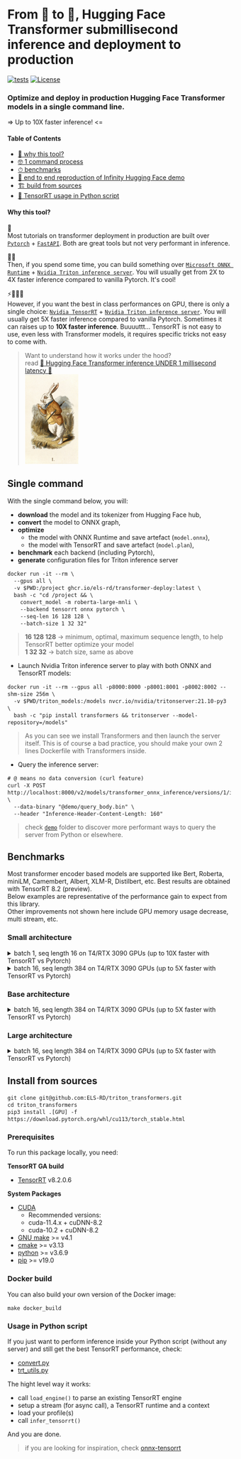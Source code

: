 # From 🤗 to 🤯, Hugging Face Transformer submillisecond inference️ and deployment to production

[![tests](https://github.com/ELS-RD/transformer-deploy/actions/workflows/python-app.yml/badge.svg)](https://github.com/ELS-RD/transformer-deploy/actions/workflows/python-app.yml) [![License](https://img.shields.io/badge/License-Apache_2.0-blue.svg)](./LICENCE)

### Optimize and deploy in **production** Hugging Face Transformer models in a single command line.  

=> Up to 10X faster inference! <=

#### Table of Contents

* [🤔 why this tool?](#why-this-tool)
* [🤓 1 command process](#single-command)
* [⏱ benchmarks](#benchmarks)
* [🤗 end to end reproduction of Infinity Hugging Face demo](./demo/README.md) 
* [🏗️ build from sources](#install-from-sources)
* [🐍 TensorRT usage in Python script](#usage-in-python-script)

#### Why this tool?

🐢  
Most tutorials on transformer deployment in production are built over [`Pytorch`](https://pytorch.org/) + [`FastAPI`](https://fastapi.tiangolo.com/).
Both are great tools but not very performant in inference.  

️🏃💨  
Then, if you spend some time, you can build something over [`Microsoft ONNX Runtime`](https://github.com/microsoft/onnxruntime/) + [`Nvidia Triton inference server`](https://github.com/triton-inference-server/server).
You will usually get from 2X to 4X faster inference compared to vanilla Pytorch. It's cool!  

⚡️🏃💨💨  
However, if you want the best in class performances on GPU, there is only a single choice: [`Nvidia TensorRT`](https://github.com/NVIDIA/TensorRT/)  + [`Nvidia Triton inference server`](https://github.com/triton-inference-server/server).
You will usually get 5X faster inference compared to vanilla Pytorch. 
Sometimes it can raises up to **10X faster inference**.
Buuuuttt... TensorRT is not easy to use, even less with Transformer models, it requires specific tricks not easy to come with.  


> Want to understand how it works under the hood?  
> read [📕 Hugging Face Transformer inference UNDER 1 millisecond latency 📖](https://towardsdatascience.com/hugging-face-transformer-inference-under-1-millisecond-latency-e1be0057a51c?source=friends_link&sk=cd880e05c501c7880f2b9454830b8915)  
> <img src="resources/rabbit.jpg" width="120">

## Single command

With the single command below, you will:

* **download** the model and its tokenizer from Hugging Face hub, 
* **convert** the model to ONNX graph,
* **optimize** 
  * the model with ONNX Runtime and save artefact (`model.onnx`),
  * the model with TensorRT and save artefact (`model.plan`),
* **benchmark** each backend (including Pytorch),
* **generate** configuration files for Triton inference server

```shell
docker run -it --rm \
  --gpus all \
  -v $PWD:/project ghcr.io/els-rd/transformer-deploy:latest \
  bash -c "cd /project && \
    convert_model -m roberta-large-mnli \
    --backend tensorrt onnx pytorch \
    --seq-len 16 128 128 \
    --batch-size 1 32 32"
```

> **16 128 128** -> minimum, optimal, maximum sequence length, to help TensorRT better optimize your model  
> **1 32 32** -> batch size, same as above

* Launch Nvidia Triton inference server to play with both ONNX and TensorRT models:

```shell
docker run -it --rm --gpus all -p8000:8000 -p8001:8001 -p8002:8002 --shm-size 256m \
  -v $PWD/triton_models:/models nvcr.io/nvidia/tritonserver:21.10-py3 \
  bash -c "pip install transformers && tritonserver --model-repository=/models"
```

> As you can see we install Transformers and then launch the server itself. This is of course a bad practice, you should make your own 2 lines Dockerfile with Transformers inside.

* Query the inference server:

```shell
# @ means no data conversion (curl feature)
curl -X POST  http://localhost:8000/v2/models/transformer_onnx_inference/versions/1/infer \
  --data-binary "@demo/query_body.bin" \
  --header "Inference-Header-Content-Length: 160"
```

> check [`demo`](./demo) folder to discover more performant ways to query the server from Python or elsewhere.

## Benchmarks

Most transformer encoder based models are supported like Bert, Roberta, miniLM, Camembert, Albert, XLM-R, Distilbert, etc.
Best results are obtained with TensorRT 8.2 (preview).  
Below examples are representative of the performance gain to expect from this library.  
Other improvements not shown here include GPU memory usage decrease, multi stream, etc.

### Small architecture

<details><summary>batch 1, seq length 16 on T4/RTX 3090 GPUs (up to 10X faster with TensorRT vs Pytorch)</summary>

command:

```shell
convert_model -m philschmid/MiniLM-L6-H384-uncased-sst2 --backend tensorrt onnx pytorch --seq-len 16 16 16 --batch-size 1 1 1
```

#### GPU Nvidia T4

```log
Inference done on Tesla T4
latencies:
[TensorRT (FP16)] mean=0.65ms, sd=0.11ms, min=0.57ms, max=0.96ms, median=0.59ms, 95p=0.93ms, 99p=0.94ms
[ONNX Runtime (vanilla)] mean=1.31ms, sd=0.05ms, min=1.27ms, max=1.48ms, median=1.30ms, 95p=1.44ms, 99p=1.45ms
[ONNX Runtime (optimized)] mean=0.71ms, sd=0.01ms, min=0.69ms, max=0.74ms, median=0.70ms, 95p=0.73ms, 99p=0.74ms
[Pytorch (FP32)] mean=5.01ms, sd=0.06ms, min=4.94ms, max=6.72ms, median=5.01ms, 95p=5.07ms, 99p=5.13ms
[Pytorch (FP16)] mean=5.44ms, sd=0.07ms, min=5.36ms, max=6.80ms, median=5.43ms, 95p=5.49ms, 99p=5.55ms
```

#### GPU Nvidia RTX 3090

```log
Inference done on NVIDIA GeForce RTX 3090
latencies:
[TensorRT (FP16)] mean=0.45ms, sd=0.05ms, min=0.41ms, max=0.78ms, median=0.45ms, 95p=0.55ms, 99p=0.73ms
[ONNX Runtime (vanilla)] mean=1.32ms, sd=0.11ms, min=1.24ms, max=2.36ms, median=1.30ms, 95p=1.50ms, 99p=1.74ms
[ONNX Runtime (optimized)] mean=0.84ms, sd=0.11ms, min=0.76ms, max=2.03ms, median=0.81ms, 95p=1.10ms, 99p=1.25ms
[Pytorch (FP32)] mean=4.68ms, sd=0.28ms, min=4.38ms, max=7.83ms, median=4.65ms, 95p=4.97ms, 99p=6.16ms
[Pytorch (FP16)] mean=5.25ms, sd=0.60ms, min=4.83ms, max=8.54ms, median=5.03ms, 95p=6.54ms, 99p=7.77ms
```

</details>

<details><summary>batch 16, seq length 384 on T4/RTX 3090 GPUs (up to 5X faster with TensorRT vs Pytorch)</summary>

command:

```shell
convert_model -m philschmid/MiniLM-L6-H384-uncased-sst2 --backend tensorrt onnx pytorch --seq-len 384 384 384 --batch-size 16 16 16
```

#### GPU Nvidia T4

```log
Inference done on Tesla T4
latencies:
[TensorRT (FP16)] mean=16.38ms, sd=0.30ms, min=15.45ms, max=17.42ms, median=16.42ms, 95p=16.83ms, 99p=17.09ms
[ONNX Runtime (vanilla)] mean=65.12ms, sd=1.53ms, min=61.74ms, max=68.51ms, median=65.21ms, 95p=67.46ms, 99p=67.90ms
[ONNX Runtime (optimized)] mean=26.75ms, sd=0.30ms, min=25.96ms, max=27.71ms, median=26.73ms, 95p=27.23ms, 99p=27.52ms
[Pytorch (FP32)] mean=82.22ms, sd=1.02ms, min=78.83ms, max=85.02ms, median=82.28ms, 95p=83.80ms, 99p=84.43ms
[Pytorch (FP16)] mean=46.29ms, sd=0.41ms, min=45.23ms, max=47.56ms, median=46.30ms, 95p=46.98ms, 99p=47.37ms
```

#### GPU Nvidia RTX 3090

```log
Inference done on NVIDIA GeForce RTX 3090
latencies:
[TensorRT (FP16)] mean=5.44ms, sd=0.45ms, min=5.03ms, max=8.91ms, median=5.20ms, 95p=6.11ms, 99p=7.39ms
[ONNX Runtime (vanilla)] mean=16.87ms, sd=2.15ms, min=15.38ms, max=26.03ms, median=15.82ms, 95p=22.63ms, 99p=24.20ms
[ONNX Runtime (optimized)] mean=8.07ms, sd=0.58ms, min=7.59ms, max=13.63ms, median=7.93ms, 95p=8.71ms, 99p=11.45ms
[Pytorch (FP32)] mean=17.09ms, sd=0.21ms, min=16.87ms, max=18.99ms, median=17.04ms, 95p=17.49ms, 99p=18.08ms
[Pytorch (FP16)] mean=14.77ms, sd=1.83ms, min=13.50ms, max=20.97ms, median=13.87ms, 95p=19.15ms, 99p=20.01ms
```

</details>

### Base architecture

<details><summary>batch 16, seq length 384 on T4/RTX 3090 GPUs (up to 5X faster with TensorRT vs Pytorch)</summary>

command:

```shell
convert_model -m cardiffnlp/twitter-roberta-base-sentiment --backend tensorrt onnx pytorch --seq-len 384 384 384 --batch-size 16 16 16
```

#### GPU Nvidia T4

```log
Inference done on Tesla T4
latencies:
[TensorRT (FP16)] mean=80.57ms, sd=1.00ms, min=76.23ms, max=83.16ms, median=80.53ms, 95p=82.14ms, 99p=82.53ms
[ONNX Runtime (vanilla)] mean=353.81ms, sd=14.79ms, min=335.54ms, max=390.86ms, median=348.41ms, 95p=382.09ms, 99p=386.84ms
[ONNX Runtime (optimized)] mean=97.94ms, sd=1.66ms, min=93.83ms, max=102.11ms, median=97.84ms, 95p=100.73ms, 99p=101.57ms
[Pytorch (FP32)] mean=398.49ms, sd=25.76ms, min=369.81ms, max=454.55ms, median=387.17ms, 95p=445.52ms, 99p=450.81ms
[Pytorch (FP16)] mean=134.18ms, sd=1.16ms, min=131.60ms, max=138.48ms, median=133.80ms, 95p=136.57ms, 99p=137.39ms
```

#### GPU Nvidia RTX 3090

```log
Inference done on NVIDIA GeForce RTX 3090
latencies:
[TensorRT (FP16)] mean=27.52ms, sd=1.61ms, min=24.49ms, max=33.78ms, median=28.01ms, 95p=30.33ms, 99p=31.22ms
[ONNX Runtime (vanilla)] mean=65.95ms, sd=6.18ms, min=60.84ms, max=99.75ms, median=62.97ms, 95p=81.02ms, 99p=89.10ms
[ONNX Runtime (optimized)] mean=32.73ms, sd=4.80ms, min=28.84ms, max=48.84ms, median=30.15ms, 95p=43.03ms, 99p=44.78ms
[Pytorch (FP32)] mean=69.18ms, sd=4.79ms, min=65.97ms, max=97.74ms, median=67.16ms, 95p=77.88ms, 99p=92.43ms
[Pytorch (FP16)] mean=48.78ms, sd=2.02ms, min=47.02ms, max=61.37ms, median=47.67ms, 95p=52.34ms, 99p=55.56ms
```

</details>

### Large architecture

<details><summary>batch 16, seq length 384 on T4/RTX 3090 GPUs (up to 5X faster with TensorRT vs Pytorch)</summary>

command:

```shell
convert_model -m roberta-large-mnli --backend tensorrt onnx pytorch --seq-len 384 384 384 --batch-size 16 16 16
```

#### GPU Nvidia T4

```log
Inference done on Tesla T4
latencies:
[TensorRT (FP16)] mean=240.39ms, sd=11.01ms, min=217.59ms, max=259.57ms, median=242.68ms, 95p=255.03ms, 99p=257.04ms
[ONNX Runtime (vanilla)] mean=1176.73ms, sd=63.51ms, min=1020.00ms, max=1225.03ms, median=1210.08ms, 95p=1217.54ms, 99p=1220.25ms
[ONNX Runtime (optimized)] mean=295.03ms, sd=19.69ms, min=255.74ms, max=314.78ms, median=307.07ms, 95p=311.20ms, 99p=312.47ms
[Pytorch (FP32)] mean=1220.41ms, sd=75.93ms, min=1119.93ms, max=1342.10ms, median=1216.23ms, 95p=1329.08ms, 99p=1336.47ms
[Pytorch (FP16)] mean=438.26ms, sd=13.71ms, min=398.29ms, max=459.97ms, median=442.36ms, 95p=453.96ms, 99p=457.57ms
```

#### GPU Nvidia RTX 3090

```log
Inference done on NVIDIA GeForce RTX 3090
latencies:
[TensorRT (FP16)] mean=79.54ms, sd=5.99ms, min=74.47ms, max=113.25ms, median=76.87ms, 95p=88.02ms, 99p=104.48ms
[ONNX Runtime (vanilla)] mean=202.88ms, sd=16.21ms, min=187.91ms, max=277.85ms, median=194.80ms, 95p=239.58ms, 99p=261.44ms
[ONNX Runtime (optimized)] mean=97.04ms, sd=5.55ms, min=90.83ms, max=121.88ms, median=94.04ms, 95p=104.81ms, 99p=107.75ms
[Pytorch (FP32)] mean=202.80ms, sd=11.16ms, min=194.47ms, max=284.70ms, median=198.46ms, 95p=221.72ms, 99p=257.31ms
[Pytorch (FP16)] mean=142.63ms, sd=6.35ms, min=136.24ms, max=189.95ms, median=139.90ms, 95p=154.10ms, 99p=160.16ms
```

</details>

## Install from sources

```shell
git clone git@github.com:ELS-RD/triton_transformers.git
cd triton_transformers
pip3 install .[GPU] -f https://download.pytorch.org/whl/cu113/torch_stable.html
```

### Prerequisites

To run this package locally, you need:

**TensorRT GA build**
* [TensorRT](https://developer.nvidia.com/nvidia-tensorrt-download) v8.2.0.6

**System Packages**
* [CUDA](https://developer.nvidia.com/cuda-toolkit)
  * Recommended versions:
  * cuda-11.4.x + cuDNN-8.2
  * cuda-10.2 + cuDNN-8.2
* [GNU make](https://ftp.gnu.org/gnu/make/) >= v4.1
* [cmake](https://github.com/Kitware/CMake/releases) >= v3.13
* [python](<https://www.python.org/downloads/>) >= v3.6.9
* [pip](https://pypi.org/project/pip/#history) >= v19.0

### Docker build

You can also build your own version of the Docker image:

```shell
make docker_build
```

### Usage in Python script

If you just want to perform inference inside your Python script (without any server) and still get the best TensorRT performance, check:

* [convert.py](./src/transformer_deploy/convert.py)
* [trt_utils.py](./src/transformer_deploy/backends/trt_utils.py)

The hight level way it works:

* call `load_engine()` to parse an existing TensorRT engine
* setup a stream (for async call), a TensorRT runtime and a context
* load your profile(s)
* call `infer_tensorrt()`

And you are done.

> if you are looking for inspiration, check [onnx-tensorrt](https://github.com/onnx/onnx-tensorrt)
